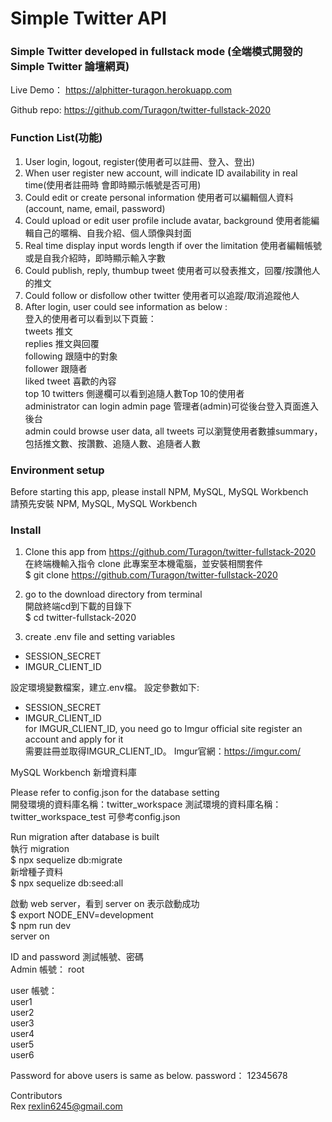 # Simple Twitter API    
### Simple Twitter developed in fullstack mode (全端模式開發的 Simple Twitter 論壇網頁)      

Live Demo： https://alphitter-turagon.herokuapp.com       

Github repo: https://github.com/Turagon/twitter-fullstack-2020       

### Function List(功能)      
1. User login, logout, register(使用者可以註冊、登入、登出)        
2. When user register new account, will indicate ID availability in real time(使用者註冊時 會即時顯示帳號是否可用)                   
3. Could edit or create personal information 使用者可以編輯個人資料 (account, name, email, password)         
4. Could upload or edit user profile include avatar, background 使用者能編輯自己的暱稱、自我介紹、個人頭像與封面    
5. Real time display input words length if over the limitation 使用者編輯帳號或是自我介紹時，即時顯示輸入字數              
6. Could publish, reply, thumbup tweet 使用者可以發表推文，回覆/按讚他人的推文             
7. Could follow or disfollow other twitter 使用者可以追蹤/取消追蹤他人
8. After login, user could see information as below :         
登入的使用者可以看到以下頁籤：     
tweets 推文   
replies 推文與回覆    
following 跟隨中的對象    
follower 跟隨者   
liked tweet 喜歡的內容    
top 10 twitters 側邊欄可以看到追隨人數Top 10的使用者    
administrator can login admin page 管理者(admin)可從後台登入頁面進入後台    
admin could browse user data, all tweets 可以瀏覽使用者數據summary，包括推文數、按讚數、追隨人數、追隨者人數     

### Environment setup   
Before starting this app, please install NPM, MySQL, MySQL Workbench        
請預先安裝 NPM, MySQL, MySQL Workbench     

### Install 
1. Clone this app from https://github.com/Turagon/twitter-fullstack-2020        
   在終端機輸入指令 clone 此專案至本機電腦，並安裝相關套件         
   $ git clone https://github.com/Turagon/twitter-fullstack-2020 

2. go to the download directory from terminal   
   開啟終端cd到下載的目錄下     
   $ cd twitter-fullstack-2020 

3. create .env file and setting variables    
  * SESSION_SECRET         
  * IMGUR_CLIENT_ID 

  設定環境變數檔案，建立.env檔。
  設定參數如下:    
  * SESSION_SECRET    
  * IMGUR_CLIENT_ID    
  for IMGUR_CLIENT_ID, you need go to Imgur official site register an account and apply for it                 
  需要註冊並取得IMGUR_CLIENT_ID。 Imgur官網：https://imgur.com/       

MySQL Workbench 新增資料庫     

Please refer to config.json for the database setting     
開發環境的資料庫名稱：twitter_workspace 測試環境的資料庫名稱：twitter_workspace_test 可參考config.json     

Run migration after database is built      
執行 migration     
$ npx sequelize db:migrate    
新增種子資料     
$ npx sequelize db:seed:all


啟動 web server，看到 server on 表示啟動成功     
$ export NODE_ENV=development     
$ npm run dev     
server on

ID and password
測試帳號、密碼       
Admin 帳號： root                 

user 帳號：     
user1           
user2            
user3            
user4           
user5           
user6               

Password for above users is same as below.
password： 12345678

Contributors     
Rex
rexlin6245@gmail.com 